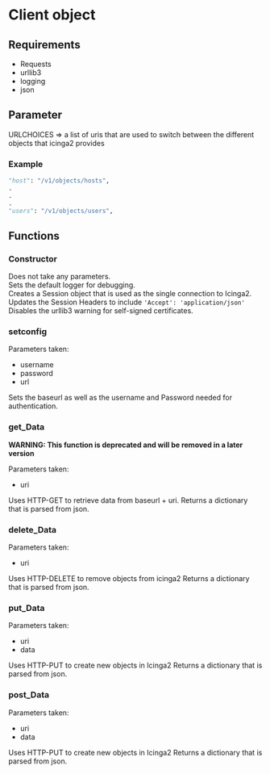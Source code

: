 # Client object

## Requirements
- Requests
- urllib3
- logging
- json

## Parameter

URLCHOICES => a list of uris that are used to switch between the different objects that icinga2 provides

### Example

```python
"host": "/v1/objects/hosts",
.
.
.
"users": "/v1/objects/users",
```

## Functions

### Constructor
Does not take any parameters.</br>
Sets the default logger for debugging.</br>
Creates a Session object that is used as the single connection to Icinga2.</br>
Updates the Session Headers to include `'Accept': 'application/json'`</br>
Disables the urllib3 warning for self-signed certificates.


### setconfig

Parameters taken:
- username
- password
- url

Sets the baseurl as well as the username and Password needed for authentication.

### get_Data

**WARNING: This function is deprecated and will be removed in a later version**

Parameters taken:
- uri

Uses HTTP-GET to retrieve data from baseurl + uri.
Returns a dictionary that is parsed from json.

### delete_Data

Parameters taken:
- uri

Uses HTTP-DELETE to remove objects from icinga2
Returns a dictionary that is parsed from json.

### put_Data

Parameters taken:
- uri
- data

Uses HTTP-PUT to create new objects in Icinga2
Returns a dictionary that is parsed from json.

### post_Data

Parameters taken:
- uri
- data

Uses HTTP-PUT to create new objects in Icinga2
Returns a dictionary that is parsed from json.
